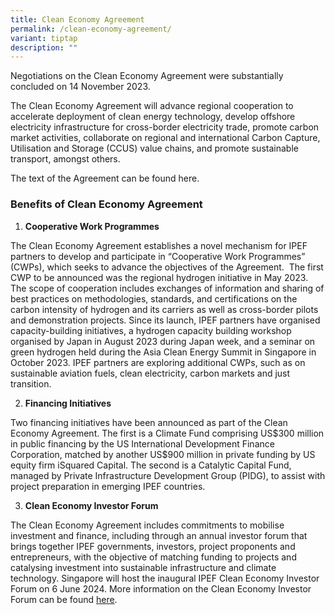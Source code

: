 ```yaml
---
title: Clean Economy Agreement
permalink: /clean-economy-agreement/
variant: tiptap
description: ""
---
```

<p>Negotiations on the Clean Economy Agreement were substantially concluded
on 14 November 2023.&nbsp;</p>
<p></p>
<p>The Clean Economy Agreement will advance regional cooperation to accelerate
deployment of clean energy technology, develop offshore electricity infrastructure
for cross-border electricity trade, promote carbon market activities, collaborate
on regional and international Carbon Capture, Utilisation and Storage (CCUS)
value chains, and promote sustainable transport, amongst others.&nbsp;</p>
<p></p>
<p>The text of the Agreement can be found here.</p>
<p></p>
<h3><strong>Benefits of Clean Economy Agreement</strong></h3>
<p></p>
<ol>
<li>
<p><strong>Cooperative Work Programmes</strong>
</p>
</li>
</ol>
<p></p>
<p>The Clean Economy Agreement establishes a novel mechanism for IPEF partners
to develop and participate in “Cooperative Work Programmes” (CWPs), which
seeks to advance the objectives of the Agreement.&nbsp; The first CWP to
be announced was the regional hydrogen initiative in May 2023. The scope
of cooperation includes exchanges of information and sharing of best practices
on methodologies, standards, and certifications on the carbon intensity
of hydrogen and its carriers as well as cross-border pilots and demonstration
projects. Since its launch, IPEF partners have organised capacity-building
initiatives, a hydrogen capacity building workshop organised by Japan in
August 2023 during Japan week, and a seminar on green hydrogen held during
the Asia Clean Energy Summit in Singapore in October 2023. IPEF partners
are exploring additional CWPs, such as on sustainable aviation fuels, clean
electricity, carbon markets and just transition.&nbsp;</p>
<p></p>
<ol start="2">
<li>
<p><strong>Financing Initiatives</strong>
</p>
</li>
</ol>
<p></p>
<p>Two financing initiatives have been announced as part of the Clean Economy
Agreement. The first is a Climate Fund comprising US$300 million in public
financing by the US International Development Finance Corporation, matched
by another US$900 million in private funding by US equity firm iSquared
Capital. The second is a Catalytic Capital Fund, managed by Private Infrastructure
Development Group (PIDG), to assist with project preparation in emerging
IPEF countries.</p>
<p></p>
<ol start="3">
<li>
<p><strong>Clean Economy Investor Forum</strong>
</p>
</li>
</ol>
<p></p>
<p>The Clean Economy Agreement includes commitments to mobilise investment
and finance, including through an annual investor forum that brings together
IPEF governments, investors, project proponents and entrepreneurs, with
the objective of matching funding to projects and catalysing investment
into sustainable infrastructure and climate technology. Singapore will
host the inaugural IPEF Clean Economy Investor Forum on 6 June 2024. More
information on the Clean Economy Investor Forum can be found <a href="IPEFinvestorforum.org" rel="noopener noreferrer nofollow" target="_blank">here</a>.</p>
<p>
<br>
<br>
</p>